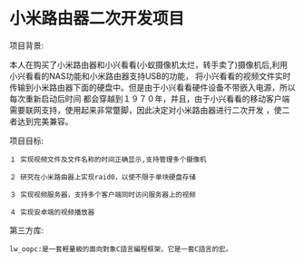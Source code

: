 小米路由器二次开发项目
=====================

项目背景:

  本人在购买了小米路由器和小兴看看(小蚁摄像机太烂，转手卖了)摄像机后,利用小兴看看的NAS功能和小米路由器支持USB的功能，
将小兴看看的视频文件实时传输到小米路由器下面的硬盘中。但是由于小兴看看硬件设备不带嵌入电源，所以每次重新启动后时间
都会穿越到１９７０年，并且，由于小兴看看的移动客户端需要联网支持，使用起来非常蹩脚，因此决定对小米路由器进行二次开发
，使二者达到完美兼容。

项目目标:

    １ 实现视频文件及文件名称的时间正确显示,支持管理多个摄像机

    ２ 研究在小米路由器上实现raid0，以使不限于单块硬盘存储

    ３ 实现视频服务器，支持多个客户端同时访问服务器上的视频

    ４ 实现安卓端的视频播放器

第三方库:

    lw_oopc:是一套輕量級的面向對象C語言編程框架，它是一套C語言的宏。



